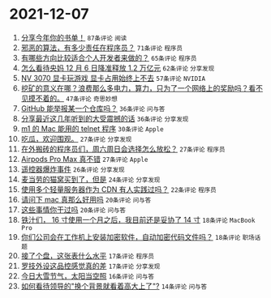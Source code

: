 # 2021-12-07

1. [分享今年你的书单！](https://www.v2ex.com/t/820522) `87条评论` `阅读`
1. [邪恶的算法，有多少责任在程序员？](https://www.v2ex.com/t/820521) `71条评论` `程序员`
1. [有哪些方向比较适合个人开发者来做的？](https://www.v2ex.com/t/820593) `65条评论` `程序员`
1. [怎么看待央妈 12 月 6 日降准释放 1.2 万亿元](https://www.v2ex.com/t/820511) `62条评论` `分享发现`
1. [NV 3070 显卡玩游戏 显卡占用始终上不去](https://www.v2ex.com/t/820541) `57条评论` `NVIDIA`
1. [挖矿的意义在哪？浪费那么多电力，算力，只为了一个网络上的奖励吗？看不见摸不着的。](https://www.v2ex.com/t/820628) `47条评论` `奇思妙想`
1. [GitHub 能举报某一个仓库吗？](https://www.v2ex.com/t/820540) `36条评论` `问与答`
1. [分享最近这几年听到的大受震撼的话](https://www.v2ex.com/t/820528) `36条评论` `分享发现`
1. [m1 的 Mac 能用的 telnet 程序](https://www.v2ex.com/t/820575) `30条评论` `Apple`
1. [吃瓜，欢迎围观。](https://www.v2ex.com/t/820651) `27条评论` `分享发现`
1. [在外搬砖的程序员们，周六周日会选择怎么放松？](https://www.v2ex.com/t/820614) `27条评论` `程序员`
1. [Airpods Pro Max 真不错](https://www.v2ex.com/t/820567) `27条评论` `Apple`
1. [遥控器爆炸事件](https://www.v2ex.com/t/820510) `26条评论` `分享发现`
1. [麦当劳的猫窝买到了，但是](https://www.v2ex.com/t/820630) `24条评论` `分享发现`
1. [使用多个轻量服务器作为 CDN 有人实践过吗？](https://www.v2ex.com/t/820622) `22条评论` `程序员`
1. [请问下 mac 真那么好用吗](https://www.v2ex.com/t/820616) `20条评论` `问与答`
1. [这些事情你干过吗](https://www.v2ex.com/t/820525) `20条评论` `问与答`
1. [铁汁们， 16 寸使用一个月之后，我目前还是妥协了 14 寸](https://www.v2ex.com/t/820612) `18条评论` `MacBook Pro`
1. [你们公司会在工作机上安装加密软件，自动加密代码文件吗？](https://www.v2ex.com/t/820551) `18条评论` `职场话题`
1. [接了个盘，这张表什么水平](https://www.v2ex.com/t/820687) `17条评论` `程序员`
1. [罗技外设这品控感觉真的差](https://www.v2ex.com/t/820636) `17条评论` `分享发现`
1. [今日大雪节气，太阳当空照](https://www.v2ex.com/t/820508) `16条评论` `问与答`
1. [如何看待领导的"换个背景就看着高大上了"?](https://www.v2ex.com/t/820545) `14条评论` `问与答`

